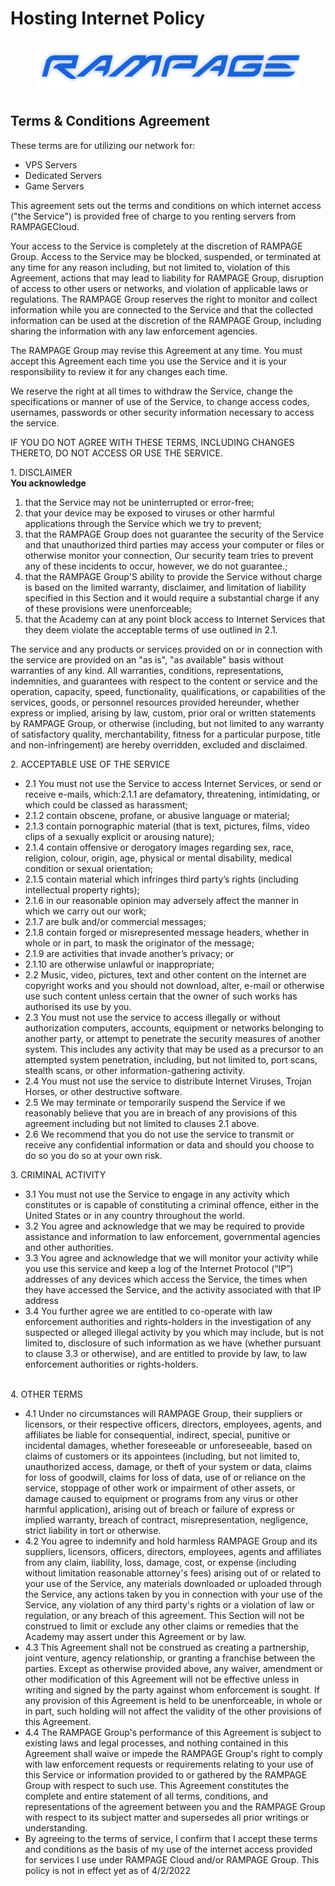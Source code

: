 # Hosting Internet Policy

<figure><img src="../../.gitbook/assets/Brand_Blue.png" alt=""><figcaption></figcaption></figure>

## Terms & Conditions Agreement

These terms are for utilizing our network for:

* VPS Servers
* Dedicated Servers
* Game Servers

This agreement sets out the terms and conditions on which internet access ("the Service") is provided free of charge to you renting servers from RAMPAGECloud.

Your access to the Service is completely at the discretion of RAMPAGE Group.  Access to the Service may be blocked, suspended, or terminated at any time for any reason including, but not limited to, violation of this Agreement, actions that may lead to liability for RAMPAGE Group, disruption of access to other users or networks, and violation of applicable laws or regulations.  The RAMPAGE Group reserves the right to monitor and collect information while you are connected to the Service and that the collected information can be used at the discretion of the RAMPAGE Group, including sharing the information with any law enforcement agencies.

The RAMPAGE Group may revise this Agreement at any time. You must accept this Agreement each time you use the Service and it is your responsibility to review it for any changes each time.

We reserve the right at all times to withdraw the Service, change the specifications or manner of use of the Service, to change access codes, usernames, passwords or other security information necessary to access the service.

IF YOU DO NOT AGREE WITH THESE TERMS, INCLUDING CHANGES THERETO, DO NOT ACCESS OR USE THE SERVICE.

1\. DISCLAIMER\
**You acknowledge**

1. that the Service may not be uninterrupted or error-free;
2. that your device may be exposed to viruses or other harmful applications  through the Service which we try to prevent;
3. that the RAMPAGE Group does not guarantee the security of the Service and that unauthorized third parties may access your computer or files or otherwise monitor your connection, Our security team tries to prevent any of these incidents to occur, however, we do not guarantee.;
4. that the RAMPAGE Group'S ability to provide the Service without charge is based on the limited warranty, disclaimer, and limitation of liability specified in this Section and it would require a substantial charge if any of these provisions were unenforceable;
5. that the Academy can at any point block access to Internet Services that they deem violate the acceptable terms of use outlined in 2.1.

The service and any products or services provided on or in connection with the service are provided on an "as is", "as available" basis without warranties of any kind. All warranties, conditions, representations, indemnities, and guarantees with respect to the content or service and the operation, capacity, speed, functionality, qualifications, or capabilities of the services, goods, or personnel resources provided hereunder, whether express or implied, arising by law, custom, prior oral or written statements by RAMPAGE Group, or otherwise (including, but not limited to any warranty of satisfactory quality, merchantability, fitness for a particular purpose, title and non-infringement) are hereby overridden, excluded and disclaimed.

2\. ACCEPTABLE USE OF THE SERVICE

* 2.1  You must not use the Service to access Internet Services, or send or receive e-mails, which:2.1.1  are defamatory, threatening, intimidating, or which could be classed as harassment;
* 2.1.2  contain obscene, profane, or abusive language or material;
* 2.1.3  contain pornographic material (that is text, pictures, films, video clips of a sexually explicit or arousing nature);
* 2.1.4  contain offensive or derogatory images regarding sex, race, religion, colour, origin, age, physical or mental disability, medical condition or sexual orientation;
* 2.1.5  contain material which infringes third party’s rights (including intellectual property rights);
* 2.1.6  in our reasonable opinion may adversely affect the manner in which we carry out our work;
* 2.1.7  are bulk and/or commercial messages;
* 2.1.8  contain forged or misrepresented message headers, whether in whole or in part, to mask the originator of the message;
* 2.1.9  are activities that invade another’s privacy; or
* 2.1.10  are otherwise unlawful or inappropriate;
* 2.2  Music, video, pictures, text and other content on the internet are copyright works and you should not download, alter, e-mail or otherwise use such content unless certain that the owner of such works has authorised its use by you.
* 2.3  You must not use the service to access illegally or without authorization computers, accounts, equipment or networks belonging to another party, or attempt to penetrate the security measures of another system. This includes any activity that may be used as a precursor to an attempted system penetration, including, but not limited to, port scans, stealth scans, or other information-gathering activity.
* 2.4  You must not use the service to distribute Internet Viruses, Trojan Horses, or other destructive software.
* 2.5  We may terminate or temporarily suspend the Service if we reasonably believe that you are in breach of any provisions of this agreement including but not limited to clauses 2.1 above.
* 2.6  We recommend that you do not use the service to transmit or receive any confidential information or data and should you choose to do so you do so at your own risk.

3\. CRIMINAL ACTIVITY

* 3.1  You must not use the Service to engage in any activity which constitutes or is capable of constituting a criminal offence, either in the United States or in any country throughout the world.
* 3.2  You agree and acknowledge that we may be required to provide assistance and information to law enforcement, governmental agencies and other authorities.
* 3.3  You agree and acknowledge that we will monitor your activity while you use this service and keep a log of the Internet Protocol (“IP”) addresses of any devices which access the Service, the times when they have accessed the Service, and the activity associated with that IP address
* 3.4  You further agree we are entitled to co-operate with law enforcement authorities and rights-holders in the investigation of any suspected or alleged illegal activity by you which may include, but is not limited to, disclosure of such information as we have (whether pursuant to clause 3.3 or otherwise), and are entitled to provide by law, to law enforcement authorities or rights-holders.

&#x20;\
4\. OTHER TERMS

* 4.1  Under no circumstances will RAMPAGE Group, their suppliers or licensors, or their respective officers, directors, employees, agents, and affiliates be liable for consequential, indirect, special, punitive or incidental damages, whether foreseeable or unforeseeable, based on claims of customers or its appointees (including, but not limited to, unauthorized access, damage, or theft of your system or data, claims for loss of goodwill, claims for loss of data, use of or reliance on the service, stoppage of other work or impairment of other assets, or damage caused to equipment or programs from any virus or other harmful application), arising out of breach or failure of express or implied warranty, breach of contract, misrepresentation, negligence, strict liability in tort or otherwise.
* 4.2  You agree to indemnify and hold harmless RAMPAGE Group and its suppliers, licensors, officers, directors, employees, agents and affiliates from any claim, liability, loss, damage, cost, or expense (including without limitation reasonable attorney's fees) arising out of or related to your use of the Service, any materials downloaded or uploaded through the Service, any actions taken by you in connection with your use of the Service, any violation of any third party's rights or a violation of law or regulation, or any breach of this agreement. This Section will not be construed to limit or exclude any other claims or remedies that the Academy may assert under this Agreement or by law.
* 4.3  This Agreement shall not be construed as creating a partnership, joint venture, agency relationship, or granting a franchise between the parties. Except as otherwise provided above, any waiver, amendment or other modification of this Agreement will not be effective unless in writing and signed by the party against whom enforcement is sought. If any provision of this Agreement is held to be unenforceable, in whole or in part, such holding will not affect the validity of the other provisions of this Agreement.
* 4.4  The RAMPAGE Group's performance of this Agreement is subject to existing laws and legal processes, and nothing contained in this Agreement shall waive or impede the RAMPAGE Group's right to comply with law enforcement requests or requirements relating to your use of this Service or information provided to or gathered by the RAMPAGE Group with respect to such use. This Agreement constitutes the complete and entire statement of all terms, conditions, and representations of the agreement between you and the RAMPAGE Group with respect to its subject matter and supersedes all prior writings or understanding.
* By agreeing to the terms of service, I confirm that I accept these terms and conditions as the basis of my use of the internet access provided for services I use under RAMPAGE Cloud and/or RAMPAGE Group. This policy is not in effect yet as of 4/2/2022
